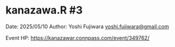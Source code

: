 # kanazawa.R #3
Date: 2025/05/10
Author: Yoshi Fujiwara <yoshi.fujiwara@gmail.com>

Event HP: https://kanazawar.connpass.com/event/349762/
